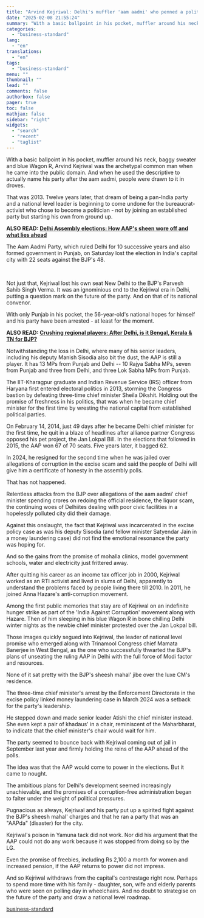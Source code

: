 ```yaml
---
title: "Arvind Kejriwal: Delhi's muffler 'aam aadmi' who penned a political dream"
date: "2025-02-08 21:55:24"
summary: "With a basic ballpoint in his pocket, muffler around his neck, baggy sweater and blue Wagon R, Arvind Kejriwal was the archetypal common man when he came into the public domain. And when he used the descriptive to actually name his party after the aam aadmi, people were drawn to..."
categories:
  - "business-standard"
lang:
  - "en"
translations:
  - "en"
tags:
  - "business-standard"
menu: ""
thumbnail: ""
lead: ""
comments: false
authorbox: false
pager: true
toc: false
mathjax: false
sidebar: "right"
widgets:
  - "search"
  - "recent"
  - "taglist"
---
```


With a basic ballpoint in his pocket, muffler around his neck, baggy sweater and blue Wagon R, Arvind Kejriwal was the archetypal common man when he came into the public domain. And when he used the descriptive to actually name his party after the aam aadmi, people were drawn to it in droves.

That was 2013. Twelve years later, that dream of being a pan-India party and a national level leader is beginning to come undone for the bureaucrat-activist who chose to become a politician - not by joining an established party but starting his own from ground up. 

**ALSO READ: [Delhi Assembly elections: How AAP's sheen wore off and what lies ahead](/elections/delhi-elections/delhi-assembly-elections-how-aap-s-sheen-wore-off-and-what-lies-ahead-125020801230_1.html)**

The Aam Aadmi Party, which ruled Delhi for 10 successive years and also formed government in Punjab, on Saturday lost the election in India's capital city with 22 seats against the BJP's 48.

 

Not just that, Kejriwal lost his own seat New Delhi to the BJP's Parvesh Sahib Singh Verma. It was an ignominious end to the Kejriwal era in Delhi, putting a question mark on the future of the party. And on that of its national convenor.

With only Punjab in his pocket, the 56-year-old's national hopes for himself and his party have been arrested - at least for the moment. 


**ALSO READ: [Crushing regional players: After Delhi, is it Bengal, Kerala & TN for BJP?](/elections/delhi-elections/crushing-regional-players-after-delhi-is-it-bengal-kerala-tn-for-bjp-125020801281_1.html)**

Notwithstanding the loss in Delhi, where many of his senior leaders, including his deputy Manish Sisodia also bit the dust, the AAP is still a player. It has 13 MPs from Punjab and Delhi -- 10 Rajya Sabha MPs, seven from Punjab and three from Delhi, and three Lok Sabha MPs from Punjab.

The IIT-Kharagpur graduate and Indian Revenue Service (IRS) officer from Haryana first entered electoral politics in 2013, storming the Congress bastion by defeating three-time chief minister Sheila Dikshit. Holding out the promise of freshness in his politics, that was when he became chief minister for the first time by wresting the national capital from established political parties.

On February 14, 2014, just 49 days after he became Delhi chief minister for the first time, he quit in a blaze of headlines after alliance partner Congress opposed his pet project, the Jan Lokpal Bill. In the elections that followed in 2015, the AAP won 67 of 70 seats. Five years later, it bagged 62.

In 2024, he resigned for the second time when he was jailed over allegations of corruption in the excise scam and said the people of Delhi will give him a certificate of honesty in the assembly polls.

That has not happened.

Relentless attacks from the BJP over allegations of the aam aadmi' chief minister spending crores on redoing the official residence, the liquor scam, the continuing woes of Delhiites dealing with poor civic facilities in a hopelessly polluted city did their damage.

Against this onslaught, the fact that Kejriwal was incarcerated in the excise policy case as was his deputy Sisodia (and fellow minister Satyendar Jain in a money laundering case) did not find the emotional resonance the party was hoping for.

And so the gains from the promise of mohalla clinics, model government schools, water and electricity just frittered away.

After quitting his career as an income tax officer job in 2000, Kejriwal worked as an RTI activist and lived in slums of Delhi, apparently to understand the problems faced by people living there till 2010. In 2011, he joined Anna Hazare's anti-corruption movement.

Among the first public memories that stay are of Kejriwal on an indefinite hunger strike as part of the 'India Against Corruption' movement along with Hazare. Then of him sleeping in his blue Wagon R in bone chilling Delhi winter nights as the newbie chief minister protested over the Jan Lokpal bill.

Those images quickly segued into Kejriwal, the leader of national level promise who emerged along with Trinamool Congress chief Mamata Banerjee in West Bengal, as the one who successfully thwarted the BJP's plans of unseating the ruling AAP in Delhi with the full force of Modi factor and resources.

None of it sat pretty with the BJP's sheesh mahal' jibe over the luxe CM's residence.

The three-time chief minister's arrest by the Enforcement Directorate in the excise policy linked money laundering case in March 2024 was a setback for the party's leadership.

He stepped down and made senior leader Atishi the chief minister instead. She even kept a pair of khadaus' in a chair, reminiscent of the Maharbharat, to indicate that the chief minister's chair would wait for him.

The party seemed to bounce back with Kejriwal coming out of jail in September last year and firmly holding the reins of the AAP ahead of the polls.

The idea was that the AAP would come to power in the elections. But it came to nought.

The ambitious plans for Delhi's development seemed increasingly unachievable, and the promises of a corruption-free administration began to falter under the weight of political pressures.

Pugnacious as always, Kejriwal and his party put up a spirited fight against the BJP's sheesh mahal' charges and that he ran a party that was an "AAPda" (disaster) for the city.

Kejriwal's poison in Yamuna tack did not work. Nor did his argument that the AAP could not do any work because it was stopped from doing so by the LG.

Even the promise of freebies, including Rs 2,100 a month for women and increased pension, if the AAP returns to power did not impress.

And so Kejriwal withdraws from the capital's centrestage right now. Perhaps to spend more time with his family - daughter, son, wife and elderly parents who were seen on polling day in wheelchairs. And no doubt to strategise on the future of the party and draw a national level roadmap.

[business-standard](https://www.business-standard.com/elections/delhi-elections/arvind-kejriwal-delhi-s-muffler-aam-aadmi-who-penned-a-political-dream-125020801293_1.html)
